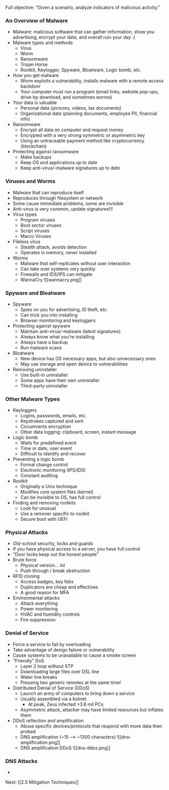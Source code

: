 Full objective: "Given a scenario, analyze indicators of malicious activity."

### An Overview of Malware
- Malware: malicious software that can gather information, show you advertising, encrypt your data, and overall ruin your day :(
- Malware types and methods
	- Virus
	- Worm
	- Ransomware
	- Trojan Horse
	- Rootkit, Keylogger, Spyware, Bloatware, Logic bomb, etc.
- How you get malware
	- Worm exploits a vulnerability, installs malware with a remote access backdoor
	- Your computer must run a program (email links, website pop-ups, drive-by download, and sometimes worms)
- Your data is valuable
	- Personal data (pictures, videos, tax documents)
	- Organizational data (planning documents, employee PII, financial info)
- Ransomware
	- Encrypt all data on computer and request money
	- Encrypted with a very strong symmetric or asymmetric key
	- Using an untraceable payment method like cryptocurrency (blockchain)
- Protecting against ransomware
	- Make backups
	- Keep OS and applications up to date
	- Keep anti-virus/-malware signatures up to date
### Viruses and Worms
- Malware that can reproduce itself
- Reproduces through filesystem or network
- Some cause immediate problems, some are invisible
- Anti-virus is very common, update signatures!!!
- Virus types
	- Program viruses
	- Boot sector viruses
	- Script viruses
	- Macro Viruses
- Fileless virus
	- Stealth attack, avoids detection
	- Operates in memory, never installed
- Worms
	- Malware that self-replicates without user interaction
	- Can take over systems very quickly
	- Firewalls and IDS/IPS can mitigate
	- WannaCry ![[wannacry.png]]
### Spyware and Bloatware
- Spyware
	- Spies on you for advertising, ID theft, etc.
	- Can trick you into installing 
	- Browser monitoring and keyloggers
- Protecting against spyware
	- Maintain anti-virus/-malware (latest signatures)
	- Always know what you're installing
	- Always have a backup
	- Run malware scans
- Bloatware
	- New device has OS necessary apps, but also unnecessary ones
	- May use storage and open device to vulnerabilities
- Removing uninstaller
	- Use built-in uninstaller
	- Some apps have their own uninstaller
	- Third-party uninstaller
### Other Malware Types
- Keyloggers
	- Logins, passwords, emails, etc.
	- Keystrokes captured and sent
	- Circumvents encryption
	- Other data logging: clipboard, screen, instant message
- Logic bomb
	- Waits for predefined event
	- Time or date, user event
	- Difficult to identify and recover
- Preventing a logic bomb
	- Formal change control
	- Electronic monitoring (IPS/IDS)
	- Constant auditing
- Rootkit
	- Originally a Unix technique
	- Modifies core system files (kernel)
	- Can be invisible to OS, has full control
- Finding and removing rootkits
	- Look for unusual
	- Use a remover specific to rootkit
	- Secure boot with UEFI
### Physical Attacks
- Old-school security, locks and guards
- If you have physical access to a server, you have full control
- "Door locks keep out the honest people"
- Brute force
	- Physical version... lol
	- Push through / break obstruction
- RFID cloning
	- Access badges, key fobs
	- Duplicators are cheap and effectives
	- A good reason for MFA
- Environmental attacks
	- Attack everything
	- Power monitoring
	- HVAC and humidity controls
	- Fire suppression
### Denial of Service
- Force a service to fail by overloading
- Take advantage of design failure or vulnerability
- Cause systems to be unavailable to cause a smoke screen
- "Friendly" DoS
	- Layer 2 loop without STP
	- Downloading large files over DSL line
	- Water line breaks
	- Pressing two generic remotes at the same time!
- Distributed Denial of Service (DDoS)
	- Launch an army of computers to bring down a service
	- Usually assembled via a botnet
		- At peak, Zeus infected >3.6 mil PCs
	- Asymmetric attack, attacker may have limited resources but inflates them
- DDoS reflection and amplification
	- Abuse specific devices/protocols that respond with more data then probed
	- DNS amplification (~15 --> ~1300 characters) ![[dns-amplification.png]]
	- DNS amplification DDoS ![[dns-ddos.png]]
### DNS Attacks
- 

Next: [[2.5 Mitigation Techniques]]